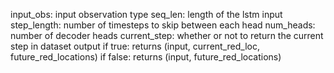 input_obs: input observation type
seq_len: length of the lstm input
step_length: number of timesteps to skip between each head
num_heads: number of decoder heads
current_step: whether or not to return the current step in dataset output 
    if true: returns (input, current_red_loc, future_red_locations)
    if false: returns (input, future_red_locations)